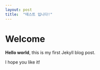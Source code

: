 ```yaml
---
layout: post
title:  "테스트 입니다!"
---
```


# Welcome

**Hello world**, this is my first Jekyll blog post.

I hope you like it!
